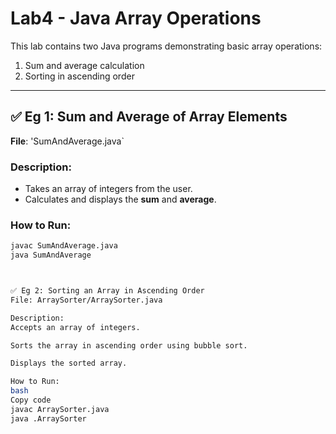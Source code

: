 # Lab4 - Java Array Operations

This lab contains two Java programs demonstrating basic array operations:
1. Sum and average calculation
2. Sorting in ascending order

---

## ✅ Eg 1: Sum and Average of Array Elements

**File**: 'SumAndAverage.java`

### Description:
- Takes an array of integers from the user.
- Calculates and displays the **sum** and **average**.

### How to Run:
```bash
javac SumAndAverage.java
java SumAndAverage



✅ Eg 2: Sorting an Array in Ascending Order
File: ArraySorter/ArraySorter.java

Description:
Accepts an array of integers.

Sorts the array in ascending order using bubble sort.

Displays the sorted array.

How to Run:
bash
Copy code
javac ArraySorter.java
java .ArraySorter
